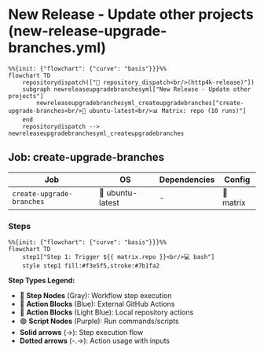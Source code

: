 # New Release - Update other projects (new-release-upgrade-branches.yml)

```mermaid
%%{init: {"flowchart": {"curve": "basis"}}}%%
flowchart TD
    repositorydispatch(["🔔 repository_dispatch<br/>(http4k-release)"])
    subgraph newreleaseupgradebranchesyml["New Release - Update other projects"]
        newreleaseupgradebranchesyml_createupgradebranches["create-upgrade-branches<br/>🐧 ubuntu-latest<br/>📊 Matrix: repo (10 runs)"]
    end
    repositorydispatch --> newreleaseupgradebranchesyml_createupgradebranches
```

## Job: create-upgrade-branches

| Job | OS | Dependencies | Config |
|-----|----|--------------|---------| 
| `create-upgrade-branches` | 🐧 ubuntu-latest | - | 🔄 matrix |

### Steps

```mermaid
%%{init: {"flowchart": {"curve": "basis"}}}%%
flowchart TD
    step1["Step 1: Trigger ${{ matrix.repo }}<br/>💻 bash"]
    style step1 fill:#f3e5f5,stroke:#7b1fa2
```

**Step Types Legend:**
- 🔘 **Step Nodes** (Gray): Workflow step execution
- 🔵 **Action Blocks** (Blue): External GitHub Actions
- 🔷 **Action Blocks** (Light Blue): Local repository actions
- 🟣 **Script Nodes** (Purple): Run commands/scripts
- **Solid arrows** (→): Step execution flow
- **Dotted arrows** (-.->): Action usage with inputs